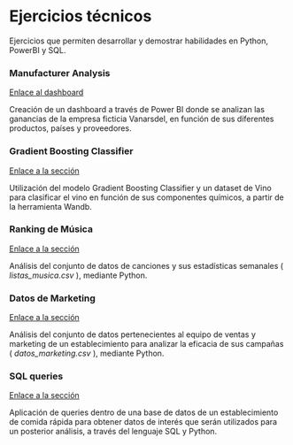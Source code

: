 # Ejercicios técnicos

Ejercicios que permiten desarrollar y demostrar habilidades en Python, PowerBI y SQL.

### Manufacturer Analysis

[Enlace al dashboard](https://manufacturer.streamlit.app/)

Creación de un dashboard a través de Power BI donde se analizan las ganancias de la empresa ficticia Vanarsdel, en función de sus diferentes productos, países y proveedores.

### Gradient Boosting Classifier

[Enlace a la sección](https://github.com/AlbaBoga/WandbGradientBoostingClassifier)

Utilización del modelo Gradient Boosting Classifier y un dataset de Vino para clasificar el vino en función de sus componentes químicos, a partir de la herramienta Wandb.

### Ranking de Música

[Enlace a la sección](https://github.com/AlbaBoga/DataAnalyticsPorfolio/blob/main/TechnicalExercises/Ejercicio_1_Ranking_de_m%C3%BAsica.ipynb)

Análisis del conjunto de datos de canciones y sus estadísticas semanales ( *listas_musica.csv* ), mediante Python.

### Datos de Marketing

[Enlace a la sección](https://github.com/AlbaBoga/DataAnalyticsPorfolio/blob/main/TechnicalExercises/Ejercicio_2_Datos_Marketing.ipynb)

Análisis del conjunto de datos pertenecientes al equipo de ventas y marketing de un establecimiento para analizar la eficacia de sus campañas ( *datos_marketing.csv* ), mediante Python.

### SQL queries

[Enlace a la sección](https://github.com/AlbaBoga/DataAnalyticsPorfolio/blob/main/TechnicalExercises/SQLqueries.ipynb)

Aplicación de queries dentro de una base de datos de un establecimiento de comida rápida para obtener datos de interés que serán utilizados para un posterior análisis, a través del lenguaje SQL y Python.
